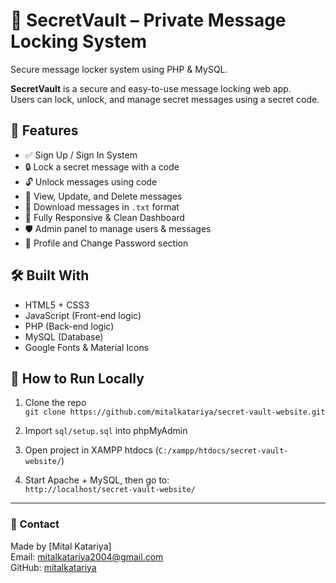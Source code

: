 # 🔐 SecretVault – Private Message Locking System
Secure message locker system using PHP & MySQL.

**SecretVault** is a secure and easy-to-use message locking web app.  
Users can lock, unlock, and manage secret messages using a secret code.

## 📜 Features

- ✅ Sign Up / Sign In System  
- 🔒 Lock a secret message with a code  
- 🔓 Unlock messages using code  
- 📝 View, Update, and Delete messages  
- 💾 Download messages in `.txt` format  
- 📱 Fully Responsive & Clean Dashboard  
- 🛡️ Admin panel to manage users & messages  
- 👤 Profile and Change Password section  

## 🛠️ Built With

- HTML5 + CSS3  
- JavaScript (Front-end logic)  
- PHP (Back-end logic)  
- MySQL (Database)  
- Google Fonts & Material Icons  


## 🚀 How to Run Locally

1. Clone the repo  
   `git clone https://github.com/mitalkatariya/secret-vault-website.git`

2. Import `sql/setup.sql` into phpMyAdmin

3. Open project in XAMPP htdocs (`C:/xampp/htdocs/secret-vault-website/`)

4. Start Apache + MySQL, then go to:  
   `http://localhost/secret-vault-website/`

---

### 📧 Contact

Made by [Mital Katariya]  
Email: mitalkatariya2004@gmail.com  
GitHub: [mitalkatariya](https://github.com/mitalkatariya)
